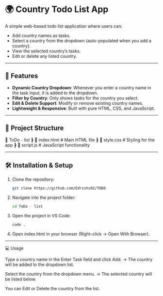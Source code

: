 # 🌍 Country Todo List App

A simple web-based todo list application where users can:
- Add country names as tasks.
- Select a country from the dropdown (auto-populated when you add a country).
- View the selected country’s tasks.
- Edit or delete any listed country.

---

## 🚀 Features
- **Dynamic Country Dropdown**: Whenever you enter a country name in the task input, it is added to the dropdown.
- **Filter by Country**: Only shows tasks for the country you select.
- **Edit & Delete Support**: Modify or remove existing country names.
- **Lightweight & Responsive**: Built with pure HTML, CSS, and JavaScript.

---

## 📂 Project Structure
📁 ToDo - list
┣ 📜 index.html # Main HTML file
┣ 📜 style.css # Styling for the app
┣ 📜 script.js # JavaScript functionality

---

## 🛠️ Installation & Setup

1. Clone the repository:
   ```bash
   git clone https://github.com/Edrishs02/TODO
2. Navigate into the project folder:
    ```bash
   cd ToDo - list
3. Open the project in VS Code:
     ```bash
   code .
4. Open index.html in your browser (Right-click → Open With Browser).

---

💻 Usage

Type a country name in the Enter Task field and click Add.
→ The country will be added to the dropdown list.

Select the country from the dropdown menu.
→ The selected country will be listed below.

You can Edit or Delete the country from the list.
   

